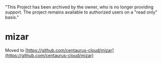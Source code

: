 "This Project has been archived by the owner, who is no longer providing support.  The project remains available to authorized users on a "read only" basis."

# mizar

Moved to [https://github.com/centaurus-cloud/mizar](https://github.com/centaurus-cloud/mizar)
